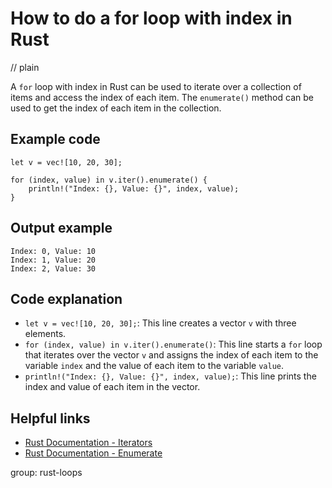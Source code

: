 # How to do a for loop with index in Rust
// plain

A `for` loop with index in Rust can be used to iterate over a collection of items and access the index of each item. The `enumerate()` method can be used to get the index of each item in the collection.

## Example code

```
let v = vec![10, 20, 30];

for (index, value) in v.iter().enumerate() {
    println!("Index: {}, Value: {}", index, value);
}
```

## Output example

```
Index: 0, Value: 10
Index: 1, Value: 20
Index: 2, Value: 30
```

## Code explanation

- `let v = vec![10, 20, 30];`: This line creates a vector `v` with three elements.
- `for (index, value) in v.iter().enumerate()`: This line starts a `for` loop that iterates over the vector `v` and assigns the index of each item to the variable `index` and the value of each item to the variable `value`.
- `println!("Index: {}, Value: {}", index, value);`: This line prints the index and value of each item in the vector.

## Helpful links
- [Rust Documentation - Iterators](https://doc.rust-lang.org/stable/book/ch13-02-iterators.html)
- [Rust Documentation - Enumerate](https://doc.rust-lang.org/std/iter/trait.Iterator.html#method.enumerate)

group: rust-loops